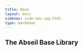 ```yaml
---
title: Base
layout: docs
sidenav: side-nav-cpp.html
type: markdown
---
```


## The Abseil Base Library